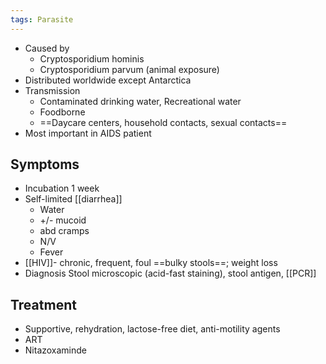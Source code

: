 ```yaml
---
tags: Parasite
---
```

- Caused by
	- Cryptosporidium hominis
	- Cryptosporidium parvum (animal exposure)
- Distributed worldwide except Antarctica
- Transmission
	- Contaminated drinking water, Recreational water
	- Foodborne
	- ==Daycare centers, household contacts, sexual contacts==
- Most important in AIDS patient 


## Symptoms 
- Incubation 1 week
- Self-limited [[diarrhea]]
	- Water
	- +/- mucoid
	- abd cramps
	- N/V
	- Fever
- [[HIV]]- chronic, frequent, foul ==bulky stools==; weight loss
- Diagnosis Stool microscopic (acid-fast staining), stool antigen, [[PCR]]

## Treatment 
- Supportive, rehydration, lactose-free diet, anti-motility agents
- ART
- Nitazoxaminde